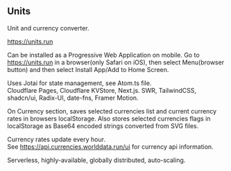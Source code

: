 ## Units
  
Unit and currency converter.  
  
https://units.run  
  
Can be installed as a Progressive Web Application on mobile. Go to https://units.run in a browser(only Safari on iOS), then select Menu(browser button) and then select Install App/Add to Home Screen.  
  
Uses Jotai for state management, see Atom.ts file.  
Cloudflare Pages, Cloudflare KVStore, Next.js. SWR, TailwindCSS, shadcn/ui, Radix-UI, date-fns, Framer Motion.  
  
On Currency section, saves selected currencies list and current currency rates in browsers localStorage.
Also stores selected currencies flags in localStorage as Base64 encoded strings converted from SVG files.
  
Currency rates update every hour.  
See https://api.currencies.worlddata.run/ui for currency api information.   
  
Serverless, highly-available, globally distributed, auto-scaling.   
